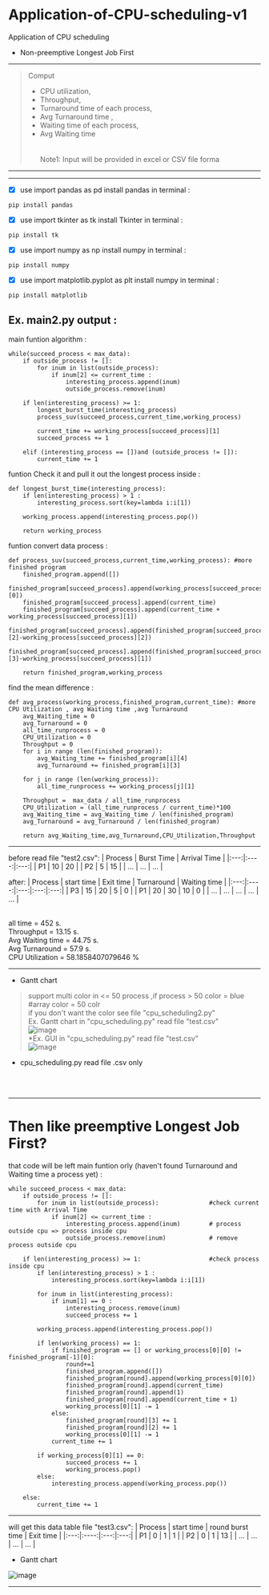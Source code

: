 # Application-of-CPU-scheduling-v1
Application of CPU scheduling <br />
 * Non-preemptive Longest Job First <br />
---
>Comput
> * CPU utilization, <br />
> * Throughput, <br />
> * Turnaround time of each process, <br />
> * Avg Turnaround time , <br />
> * Waiting time of each process, <br />
> * Avg Waiting time <br /><br /><br />
        Note1: Input will be provided in excel or CSV file forma <br />
---
---
- [x]  use import pandas as pd install pandas in terminal :<br />
```
pip install pandas
```
- [x]  use import tkinter as tk install Tkinter in terminal :<br />
```
pip install tk
```
- [x]  use import numpy as np install numpy in terminal :<br />
```
pip install numpy
```
- [x]  use import matplotlib.pyplot as plt install numpy in terminal :<br />
```
pip install matplotlib
```

Ex. main2.py output :<br />
---
main funtion algorithm :
```
while(succeed_process < max_data):
    if outside_process != []:
        for inum in list(outside_process):         
            if inum[2] <= current_time :
                interesting_process.append(inum)       
                outside_process.remove(inum)          
                
    if len(interesting_process) >= 1:                
        longest_burst_time(interesting_process)
        process_suv(succeed_process,current_time,working_process)
            
        current_time += working_process[succeed_process][1]
        succeed_process += 1

    elif (interesting_process == [])and (outside_process != []):
        current_time += 1
```
funtion Check it and pull it out the longest process inside :
```
def longest_burst_time(interesting_process):        
    if len(interesting_process) > 1 :
        interesting_process.sort(key=lambda i:i[1])   
    
    working_process.append(interesting_process.pop())   

    return working_process
```
funtion convert data process :
```
def process_suv(succeed_process,current_time,working_process): #more finished program
    finished_program.append([])
    finished_program[succeed_process].append(working_process[succeed_process][0]) 
    finished_program[succeed_process].append(current_time)                        
    finished_program[succeed_process].append(current_time + working_process[succeed_process][1])
    finished_program[succeed_process].append(finished_program[succeed_process][2]-working_process[succeed_process][2]) 
    finished_program[succeed_process].append(finished_program[succeed_process][3]-working_process[succeed_process][1]) 
        
    return finished_program,working_process
```
find the mean difference :
```
def avg_process(working_process,finished_program,current_time): #more CPU Utilization , avg Waiting time ,avg Turnaround
    avg_Waiting_time = 0
    avg_Turnaround = 0
    all_time_runprocess = 0
    CPU_Utilization = 0
    Throughput = 0
    for i in range (len(finished_program)):            
        avg_Waiting_time += finished_program[i][4]
        avg_Turnaround += finished_program[i][3] 

    for j in range (len(working_process)):            
        all_time_runprocess += working_process[j][1]
    
    Throughput =  max_data / all_time_runprocess   
    CPU_Utilization = (all_time_runprocess / current_time)*100 
    avg_Waiting_time = avg_Waiting_time / len(finished_program) 
    avg_Turnaround = avg_Turnaround / len(finished_program)   

    return avg_Waiting_time,avg_Turnaround,CPU_Utilization,Throughput
```
---
before read file "test2.csv":
| Process | Burst Time | Arrival Time |
|:---:|:----:|:---:|
| P1 | 10 | 20 |
| P2 | 5 | 15 |
| ... | ... | ... |

after:
| Process | start time | Exit time | Turnaround | Waiting time |
|:---:|:----:|:---:|:---:|:---:|
| P3 | 15 | 20 | 5 | 0 |
| P1 | 20 | 30 | 10 | 0 |
| ... | ... | ... | ... | ... |


<br />
all time = 452 s.<br />
Throughput = 13.15 s.<br />
Avg Waiting time = 44.75 s.<br />
Avg Turnaround = 57.9 s.<br />
CPU Utilization = 58.1858407079646 %<br />

---

 * Gantt chart <br />
 > support multi color in <= 50 process ,if process > 50 color = blue #array color = 50 colr <br />
 > if you don't want the color see file "cpu_scheduling2.py" <br />
 >Ex. Gantt chart in "cpu_scheduling.py" read file "test.csv" <br />
![image](https://user-images.githubusercontent.com/94011063/193577799-81e72507-4922-459a-a973-ae1ba1a94f33.png) <br />
*Ex. GUI in "cpu_scheduling.py" read file "test.csv" <br />
![image](https://user-images.githubusercontent.com/94011063/193579140-fd10fede-a0b6-420d-849d-b19b45ac54b5.png)
* cpu_scheduling.py read file .csv only<br />
<br />
<br />

---

# Then like preemptive Longest Job First?  <br />
that code will be left main funtion orly (haven't found Turnaround and Waiting time a process yet) :
```
while succeed_process < max_data:
    if outside_process != []:
        for inum in list(outside_process):              #check current time with Arrival Time
            if inum[2] <= current_time :
                interesting_process.append(inum)        # process outside cpu => process inside cpu
                outside_process.remove(inum)            # remove process outside cpu
                
    if len(interesting_process) >= 1:                   #check process inside cpu
        if len(interesting_process) > 1 :
            interesting_process.sort(key=lambda i:i[1])  

        for inum in list(interesting_process):             
            if inum[1] == 0 :
                interesting_process.remove(inum)  
                succeed_process += 1

        working_process.append(interesting_process.pop())

        if len(working_process) == 1:
            if finished_program == [] or working_process[0][0] != finished_program[-1][0]:
                round+=1
                finished_program.append([])
                finished_program[round].append(working_process[0][0]) 
                finished_program[round].append(current_time)
                finished_program[round].append(1)
                finished_program[round].append(current_time + 1) 
                working_process[0][1] -= 1
            else:
                finished_program[round][3] += 1 
                finished_program[round][2] += 1 
                working_process[0][1] -= 1
            current_time += 1

        if working_process[0][1] == 0:
                succeed_process += 1
                working_process.pop()
        else:
            interesting_process.append(working_process.pop())

    else: 
        current_time += 1
```
---
will get this data table file "test3.csv":
| Process | start time | round burst time | Exit time |
|:---:|:----:|:---:|:---:|
| P1  | 0 | 1 | 1 |
| P2 | 0 | 1 | 13 |
| ... | ... | ... | ... |
* Gantt chart  <br />

![image](https://user-images.githubusercontent.com/94011063/194728806-3285b7b8-d67c-480c-8860-ed3ebc389036.png)  <br />

---
